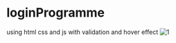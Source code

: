 # loginProgramme
using html css and js with validation and hover effect
![1](https://user-images.githubusercontent.com/64765400/93599584-342ad900-f973-11ea-9240-0805787ee655.png)
